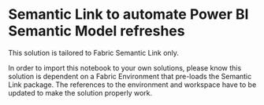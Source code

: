# Semantic Link to automate Power BI Semantic Model refreshes
This solution is tailored to Fabric Semantic Link only. 

In order to import this notebook to your own solutions, please know this solution is dependent on a Fabric Environment that pre-loads the Semantic Link package. The references to the environment and workspace have to be updated to make the solution properly work. 

